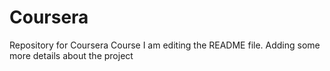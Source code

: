 # Coursera
Repository for Coursera Course
I am editing the README file. Adding some more details about the project
